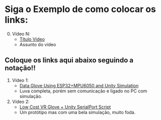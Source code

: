# Siga o Exemplo de como colocar os links:
0. Vídeo N:
   - [Título Vídeo](link)
   - Assunto do vídeo

## **Coloque os links aqui abaixo seguindo a notação!!**
1. Vídeo 1:
    - [Data Glove Using ESP32+MPU6050 and Unity Simulation](https://youtu.be/hfcSUUkv5UE?si=eYKMjFRvnxiL97gh)
    - Luva completa, porém sem comunicação e ligado no PC com simulação.
2. Vídeo 2:
    - [Low Cost VR Glove + Unity SerialPort Script](https://youtu.be/SyV941iTRvU?si=VwXNnz71lI7ZF_Kc)
    - Um protótipo mas com uma bela simulação, muito foda.

    
